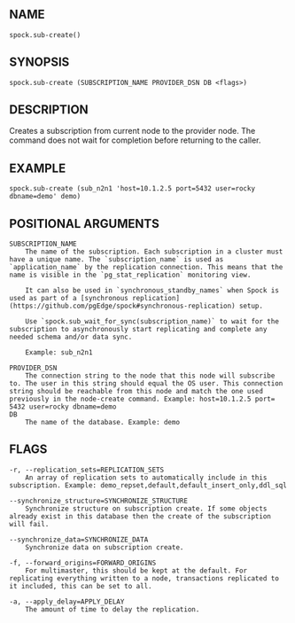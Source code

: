 ## NAME

`spock.sub-create()`

## SYNOPSIS

`spock.sub-create (SUBSCRIPTION_NAME PROVIDER_DSN DB <flags>)`
 
## DESCRIPTION

Creates a subscription from current node to the provider node. The command does not wait for completion before returning to the caller.

## EXAMPLE 

`spock.sub-create (sub_n2n1 'host=10.1.2.5 port=5432 user=rocky dbname=demo' demo)`
 
## POSITIONAL ARGUMENTS
    SUBSCRIPTION_NAME
        The name of the subscription. Each subscription in a cluster must have a unique name. The `subscription_name` is used as `application_name` by the replication connection. This means that the name is visible in the `pg_stat_replication` monitoring view. 
        
        It can also be used in `synchronous_standby_names` when Spock is used as part of a [synchronous replication](https://github.com/pgEdge/spock#synchronous-replication) setup.

        Use `spock.sub_wait_for_sync(subscription_name)` to wait for the subscription to asynchronously start replicating and complete any needed schema and/or data sync.

        Example: sub_n2n1

    PROVIDER_DSN
        The connection string to the node that this node will subscribe to. The user in this string should equal the OS user. This connection string should be reachable from this node and match the one used previously in the node-create command. Example: host=10.1.2.5 port= 5432 user=rocky dbname=demo
    DB
        The name of the database. Example: demo
 
## FLAGS
    -r, --replication_sets=REPLICATION_SETS
        An array of replication sets to automatically include in this subscription. Example: demo_repset,default,default_insert_only,ddl_sql
    
    --synchronize_structure=SYNCHRONIZE_STRUCTURE
        Synchronize structure on subscription create. If some objects already exist in this database then the create of the subscription will fail.
    
    --synchronize_data=SYNCHRONIZE_DATA
        Synchronize data on subscription create.
    
    -f, --forward_origins=FORWARD_ORIGINS
        For multimaster, this should be kept at the default. For replicating everything written to a node, transactions replicated to it included, this can be set to all.
    
    -a, --apply_delay=APPLY_DELAY
        The amount of time to delay the replication.
    
